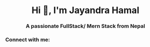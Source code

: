 <h1 align="center">Hi 👋, I'm Jayandra Hamal</h1>
<h3 align="center">A passionate FullStack/ Mern Stack from Nepal</h3>

<h3 align="left">Connect with me:</h3>


